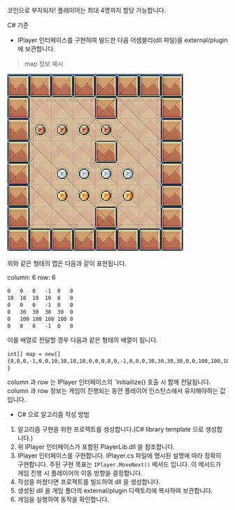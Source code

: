 코인으로 부자되자!
플레이어는 최대 4명까지 할당 가능합니다.

C# 기준
- IPlayer 인터페이스를 구현하여 빌드한 다음 어셈블리(dll 파일)을 external/plugin 에 보관합니다.

> map 정보 예시

![Alt text](./samples/6x6_play.png)

위와 같은 형태의 맵은 다음과 같이 표현됩니다.

column: 6
row: 6
```
0	0	0	-1	0	0
10	10	10	10	0	0
0	0	0	-1	0	0
0	30	30	30	30	0
0	100	100	100	100	0
0	0	0	-1	0	0
```

이를 배열로 전달할 경우 다음과 같은 형태의 배열이 됩니다.
```
int[] map = new[] {0,0,0,-1,0,0,10,10,10,10,0,0,0,0,0,-1,0,0,0,30,30,30,30,0,0,100,100,100,100,0,0,0,0,-1,0,0 }
```

column 과 row 는 IPlayer 인터페이스의 `Initiailize() 호출 시 함께 전달됩니다.
column 과 row 정보는 게임이 진행되는 동안 플레이어 인스턴스에서 유지해야하는 값입니다.

- C# 으로 알고리즘 작성 방법
1. 알고리즘 구현을 위한 프로젝트를 생성합니다.(C# library template 으로 생성합니다.)
2. 위 IPlayer 인터페이스가 포함된 PlayerLib.dll 을 참조합니다.
3. IPlayer 인터페이스를 구현합니다. IPlayer.cs 파일에 명시된 설명에 따라 정확히 구현합니다. 주된 구현 목표는 `IPlayer.MoveNext()` 메서드 입니다. 이 메서드가 게임 진행 시 플레이어의 이동 방향을 결정합니다.
4. 작성을 마쳤다면 프로젝트를 빌드하여 dll 을 생성합니다.
5. 생성된 dll 을 게임 폴더의 external/plugin 디렉토리에 복사하여 보관합니다.
6. 게임을 실행하여 동작을 확인합니다.
